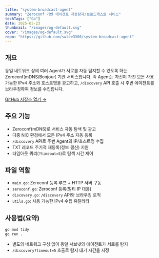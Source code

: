 ```yaml
---
title: "system-broadcast-agent"
summary: "Zeroconf 기반 에이전트 자동탐지/브로드캐스트 서비스"
techTags: ["Go"]
date: 2025-05-23
thumbnail: "/images/og-default.svg"
cover: "/images/og-default.svg"
repo: "https://github.com/swlee3306/system-broadcast-agent"
---
```


## 개요

동일 네트워크 상의 여러 Agent가 서로를 자동 탐지할 수 있도록 하는 Zeroconf(mDNS/Bonjour) 기반 서비스입니다. 각 Agent는 자신이 가진 모든 사용 가능한 IPv4 주소와 호스트명을 광고하고, `/discovery` API 호출 시 주변 에이전트를 브라우징하여 정보를 수집합니다.

<a class="btn" href="https://github.com/swlee3306/system-broadcast-agent" target="_blank" rel="noopener">GitHub 저장소 열기 →</a>

## 주요 기능

- Zeroconf(mDNS)로 서비스 자동 탐색 및 광고
- 다중 NIC 환경에서 모든 IPv4 주소 자동 등록
- `/discovery` API로 주변 Agent의 IP/호스트명 수집
- TXT 레코드 주기적 재등록(정보 갱신) 지원
- 타임아웃 쿼리(`?timeout=5`)로 탐색 시간 제어

## 파일 역할

- `main.go`: Zeroconf 등록 루프 + HTTP 서버 구동
- `zeroconf.go`: Zeroconf 등록(멀티 IP 대응)
- `discovery.go`: `/discovery` API와 브라우징 로직
- `utils.go`: 사용 가능한 IPv4 수집 유틸리티

## 사용법(요약)

```bash
go mod tidy
go run .
```

- 별도의 네트워크 구성 없이 동일 서브넷의 에이전트가 서로를 탐지
- `/discovery?timeout=5` 호출로 탐지 대기 시간을 지정
